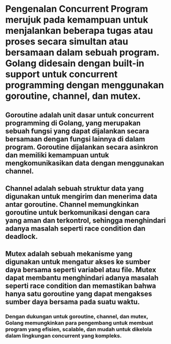 # Pengenalan Concurrent Program merujuk pada kemampuan untuk menjalankan beberapa tugas atau proses secara simultan atau bersamaan dalam sebuah program. Golang didesain dengan built-in support untuk concurrent programming dengan menggunakan goroutine, channel, dan mutex.

## Goroutine adalah unit dasar untuk concurrent programming di Golang, yang merupakan sebuah fungsi yang dapat dijalankan secara bersamaan dengan fungsi lainnya di dalam program. Goroutine dijalankan secara asinkron dan memiliki kemampuan untuk mengkomunikasikan data dengan menggunakan channel.

## Channel adalah sebuah struktur data yang digunakan untuk mengirim dan menerima data antar goroutine. Channel memungkinkan goroutine untuk berkomunikasi dengan cara yang aman dan terkontrol, sehingga menghindari adanya masalah seperti race condition dan deadlock.

## Mutex adalah sebuah mekanisme yang digunakan untuk mengatur akses ke sumber daya bersama seperti variabel atau file. Mutex dapat membantu menghindari adanya masalah seperti race condition dan memastikan bahwa hanya satu goroutine yang dapat mengakses sumber daya bersama pada suatu waktu.

### Dengan dukungan untuk goroutine, channel, dan mutex, Golang memungkinkan para pengembang untuk membuat program yang efisien, scalable, dan mudah untuk dikelola dalam lingkungan concurrent yang kompleks.